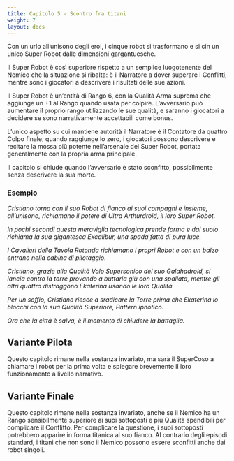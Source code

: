 ```yaml
---
title: Capitolo 5 - Scontro fra titani
weight: 7
layout: docs
---
```


Con un urlo all’unisono degli eroi, i cinque robot si trasformano e si cin un unico Super Robot dalle dimensioni gargantuesche. 

Il Super Robot è così superiore rispetto a un semplice luogotenente del Nemico che la situazione si ribalta: è il Narratore a dover superare i Conflitti, mentre sono i giocatori a descrivere i risultati delle sue azioni. 

Il Super Robot è un’entità di Rango 6, con la Qualità Arma suprema che aggiunge un +1 al Rango quando usata per colpire. L’avversario può aumentare il proprio rango utilizzando le sue qualità, e saranno i giocatori a decidere se sono narrativamente accettabili come bonus.

L’unico aspetto su cui mantiene autorità il Narratore è il Contatore da quattro Colpo finale; quando raggiunge lo zero, i giocatori possono descrivere e recitare la mossa più potente nell’arsenale del Super Robot, portata generalmente con la propria arma principale.

Il capitolo si chiude quando l’avversario è stato sconfitto, possibilmente senza descrivere la sua morte.

### Esempio

<i>Cristiano torna con il suo Robot di fianco ai suoi compagni e insieme, all’unisono, richiamano il potere di Ultra Arthurdroid, il loro Super Robot.</i>

<i>In pochi secondi questa meraviglia tecnologica prende forma e dal suolo richiama la sua gigantesca Excalibur, una spada fatta di pura luce.</i>

<i>I Cavalieri della Tavola Rotonda richiamano i propri Robot e con un balzo entrano nella cabina di pilotaggio. </i>

<i>Cristiano, grazie alla Qualità Volo Supersonico del suo Galahadroid, si lancia contro la torre provando a buttarla giù con una spallata, mentre gli altri quattro distraggono Ekaterina usando le loro Qualità.</i>

<i>Per un soffio, Cristiano riesce a sradicare la Torre prima che Ekaterina lo blocchi con la sua Qualità Superiore, Pattern ipnotico.</i>

<i>Ora che la città è salva, è il momento di chiudere la battaglia.</i>


## Variante Pilota

Questo capitolo rimane nella sostanza invariato, ma sarà il SuperCoso a chiamare i robot per la prima volta e spiegare brevemente il loro funzionamento a livello narrativo.

 
## Variante Finale

Questo capitolo rimane nella sostanza invariato, anche se il Nemico ha un Rango sensibilmente superiore ai suoi sottoposti e più Qualità spendibili per complicare il Conflitto. Per complicare la questione, i suoi sottoposti potrebbero apparire in forma titanica al suo fianco. Al contrario degli episodi standard, i titani che non sono il Nemico possono essere sconfitti anche dai robot singoli.